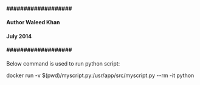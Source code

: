 #### ################### ####
#### Author Waleed Khan ####
#### July 2014 ####
#### ################### ####
Below command is used to run python script:

docker run -v $(pwd)/myscript.py:/usr/app/src/myscript.py --rm -it python
